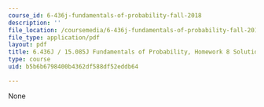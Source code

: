 ```yaml
---
course_id: 6-436j-fundamentals-of-probability-fall-2018
description: ''
file_location: /coursemedia/6-436j-fundamentals-of-probability-fall-2018/b5b6b6798400b4362df588df52eddb64_MIT6_436JF18_hw8solutions.pdf
file_type: application/pdf
layout: pdf
title: 6.436J / 15.085J Fundamentals of Probability, Homework 8 Solutions
type: course
uid: b5b6b6798400b4362df588df52eddb64

---
```

None